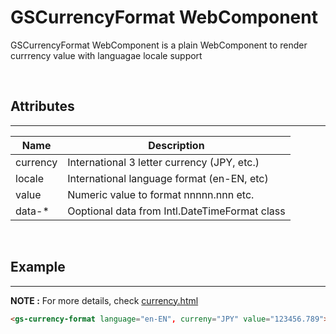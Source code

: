 # GSCurrencyFormat WebComponent

GSCurrencyFormat WebComponent is a plain WebComponent to render currrency value with languagae locale support

<br>

## Attributes 
---

| Name               | Description                                              |
|--------------------|----------------------------------------------------------|
| currency           | International 3 letter currency (JPY, etc.)              |
| locale             | International language format (en-EN, etc)               | 
| value              | Numeric value to format nnnnn.nnn etc.                   |
| data-*             | Ooptional data from Intl.DateTimeFormat class            |

<br>

## Example
---

**NOTE :** 
For more details, check [currency.html](../../demos/intl/currency.html)

```html
<gs-currency-format language="en-EN", curreny="JPY" value="123456.789"></gs-currency-format>
```

